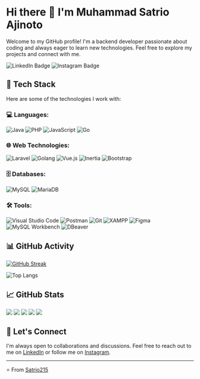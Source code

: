 # Hi there 👋 I'm Muhammad Satrio Ajinoto

Welcome to my GitHub profile! I'm a backend developer passionate about coding and always eager to learn new technologies. Feel free to explore my projects and connect with me.

<div id="badges" style="margin-bottom: 20px;">
  <a href="https://www.linkedin.com/in/muhammad-satrio-ajinoto-4a9a3b231/" style="text-decoration: none;">
    <img src="https://img.shields.io/badge/LinkedIn-blue?style=for-the-badge&logo=linkedin&logoColor=white" alt="LinkedIn Badge"/>
  </a>
  <a href="https://www.instagram.com/mhsatrioa/" style="text-decoration: none;">
    <img src="https://img.shields.io/badge/Instagram-red?style=for-the-badge&logo=instagram&logoColor=white" alt="Instagram Badge"/>
  </a>
</div>

## 🚀 Tech Stack

Here are some of the technologies I work with:

### 💻 Languages:
<div style="margin-bottom: 10px;">
  <img src="https://img.shields.io/badge/-Java-007396?style=flat-square&logo=java&logoColor=white" alt="Java"/>
  <img src="https://img.shields.io/badge/-PHP-777BB4?style=flat-square&logo=php&logoColor=white" alt="PHP"/>
  <img src="https://img.shields.io/badge/-JavaScript-F7DF1E?style=flat-square&logo=javascript&logoColor=black" alt="JavaScript"/>
  <img src="https://img.shields.io/badge/-Go-00ADD8?style=flat-square&logo=go&logoColor=white" alt="Go"/>
</div>

### 🌐 Web Technologies:
<div style="margin-bottom: 10px;">
  <img src="https://img.shields.io/badge/-Laravel-E14D43?style=flat-square&logo=laravel&logoColor=white" alt="Laravel"/>
  <img src="https://img.shields.io/badge/-Golang-00ADD8?style=flat-square&logo=go&logoColor=white" alt="Golang"/>
  <img src="https://img.shields.io/badge/-Vue.js-4FC08D?style=flat-square&logo=vue.js&logoColor=white" alt="Vue.js"/>
  <img src="https://img.shields.io/badge/-Inertia.js-000000?style=flat-square&logo=inertia&logoColor=white" alt="Inertia"/>
  <img src="https://img.shields.io/badge/-Bootstrap-7952B3?style=flat-square&logo=bootstrap&logoColor=white" alt="Bootstrap"/>
</div>

### 🗄️ Databases:
<div style="margin-bottom: 10px;">
  <img src="https://img.shields.io/badge/-MySQL-4479A1?style=flat-square&logo=mysql&logoColor=white" alt="MySQL"/>
  <img src="https://img.shields.io/badge/-MariaDB-003545?style=flat-square&logo=mariadb&logoColor=white" alt="MariaDB"/>
</div>

### 🛠️ Tools:
<div style="margin-bottom: 10px;">
  <img src="https://img.shields.io/badge/-VS%20Code-007ACC?style=flat-square&logo=visual-studio-code&logoColor=white" alt="Visual Studio Code"/>
  <img src="https://img.shields.io/badge/-Postman-FF6C37?style=flat-square&logo=postman&logoColor=white" alt="Postman"/>
  <img src="https://img.shields.io/badge/-Git-F05032?style=flat-square&logo=git&logoColor=white" alt="Git"/>
  <img src="https://img.shields.io/badge/-XAMPP-FB7A24?style=flat-square&logo=xampp&logoColor=white" alt="XAMPP"/>
  <img src="https://img.shields.io/badge/-Figma-F24E1E?style=flat-square&logo=figma&logoColor=white" alt="Figma"/>
  <img src="https://img.shields.io/badge/-MySQL%20Workbench-4479A1?style=flat-square&logo=mysql&logoColor=white" alt="MySQL Workbench"/>
  <img src="https://img.shields.io/badge/-DBeaver-372923?style=flat-square&logo=dbeaver&logoColor=white" alt="DBeaver"/>
</div>

## 📊 GitHub Activity

[![GitHub Streak](https://github-readme-streak-stats.herokuapp.com/?user=Satrio215&theme=dark)](https://git.io/streak-stats)

![Top Langs](https://github-readme-stats.vercel.app/api/top-langs/?username=Satrio215&theme=dark)

## 📈 GitHub Stats

[![](http://github-profile-summary-cards.vercel.app/api/cards/profile-details?username=Satrio215&theme=dark)](https://github.com/Satrio215)
[![](http://github-profile-summary-cards.vercel.app/api/cards/repos-per-language?username=Satrio215&theme=dark)](https://github.com/Satrio215)
[![](http://github-profile-summary-cards.vercel.app/api/cards/most-commit-language?username=Satrio215&theme=dark)](https://github.com/Satrio215)
[![](http://github-profile-summary-cards.vercel.app/api/cards/stats?username=Satrio215&theme=dark)](https://github.com/Satrio215)
[![](http://github-profile-summary-cards.vercel.app/api/cards/productive-time?username=Satrio215&theme=dark)](https://github.com/Satrio215)

## 🤝 Let's Connect

I'm always open to collaborations and discussions. Feel free to reach out to me on [LinkedIn](https://www.linkedin.com/in/muhammad-satrio-ajinoto-4a9a3b231/) or follow me on [Instagram](https://www.instagram.com/mhsatrioa/).

---

⭐️ From [Satrio215](https://github.com/Satrio215)
